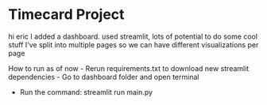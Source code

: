 # Timecard Project #


hi eric I added a dashboard.
used streamlit, lots of potential to do some cool stuff
I've split into multiple pages so we can have different visualizations per page

How to run as of now
	- Rerun requirements.txt to download new streamlit dependencies
	- Go to dashboard folder and open terminal
  - Run the command: streamlit run main.py
